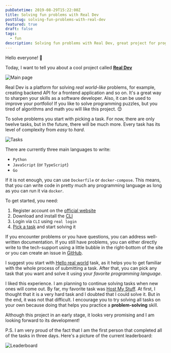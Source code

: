 ```yaml
---
pubDatetime: 2019-08-29T15:22:00Z
title: Solving fun problems with Real Dev
postSlug: solving-fun-problems-with-real-dev
featured: true
draft: false
tags:
  - fun
description: Solving fun problems with Real Dev, great project for programmers!
---
```


Hello everyone! 👋

Today, I want to tell you about a cool project called [**Real Dev**](https://real.dev)

![Main page](@assets/images/blog/solving-fun-problems-with-real-dev/main.png "Main page")

Real Dev is a platform for solving _real world-like_ problems, for example, creating backend API for a frontend application and so on. It's a great way to sharpen your skills as a software developer. Also, it can be used to improve your portfolio! If you like to solve programming puzzles, but you tired of algorithms and math you will like this project. 😊

To solve problems you start with picking a task. For now, there are only twelve tasks, but in the future, there will be much more. Every task has its level of complexity from _easy_ to _hard_.

![Tasks](@assets/images/blog/solving-fun-problems-with-real-dev/tasks.png "Tasks")

There are currently three main languages to write:

- `Python`
- `JavaScript` (or `TypeScript`)
- `Go`

If it is not enough, you can use `Dockerfile` or `docker-compose`. This means, that you can write code in pretty much any programming language as long as you can run it via `docker`.

To get started, you need:

1. Register account on the [official website](https://real.dev)
2. Download and install the [CLI](https://real.dev/docs#cli-the-real-command)
3. Login via `CLI` using `real login`
4. [Pick a task](https://real.dev/tasks) and start solving it

If you encounter problems or you have questions, you can address well-written documentation. If you still have problems, you can either directly write to the tech-support using a little bubble in the right-bottom of the site or you can create an issue in [GitHub](https://github.com/real-dev/real/issues).

I suggest you start with [Hello real world](https://real.dev/task/hello-real-world) task, as it helps you to get familiar with the whole process of submitting a task. After that, you can pick any task that you want and solve it using your _favorite programming language_.

I liked this experience. I am planning to continue solving tasks when new ones will come out. By far, my favorite task was [Host My Stuff](https://real.dev/task/host-my-stuff). At first, I thought that it is a very hard task and I doubted that I could solve it. But in the end, it was not that difficult. I encourage you to try solving all tasks on your own because doing that helps you practice a **problem-solving** skill.

Although this project in an early stage, it looks very promising and I am looking forward to its development!

P.S. I am very proud of the fact that I am the first person that completed all of the tasks in three days. Here's a picture of the current leaderboard:

![Leaderboard](@assets/images/blog/solving-fun-problems-with-real-dev/leaderboard.png "Leaderboard")
